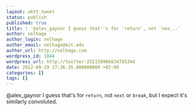 ```yaml
---
layout: aktt_tweet
status: publish
published: true
title: ! '@alex_gaynor I guess that''s for `return`, not `nex...'
author: nelhage
author_login: nelhage
author_email: nelhage@mit.edu
author_url: http://nelhage.com
wordpress_id: 1844
wordpress_url: http://twitter-252159966834745344
date: 2012-09-29 17:36:35.000000000 +02:00
categories: []
tags: []
---
```

@alex_gaynor I guess that's for `return`, not `next` or `break`, but I expect it's similarly convoluted.
